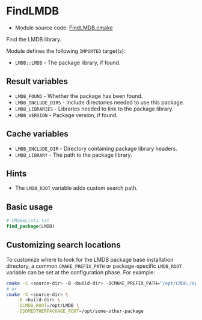 <!-- This is auto-generated file. -->
# FindLMDB

* Module source code: [FindLMDB.cmake](https://github.com/petk/php-build-system/blob/master/cmake/cmake/modules/FindLMDB.cmake)

Find the LMDB library.

Module defines the following `IMPORTED` target(s):

* `LMDB::LMDB` - The package library, if found.

## Result variables

* `LMDB_FOUND` - Whether the package has been found.
* `LMDB_INCLUDE_DIRS` - Include directories needed to use this package.
* `LMDB_LIBRARIES` - Libraries needed to link to the package library.
* `LMDB_VERSION` - Package version, if found.

## Cache variables

* `LMDB_INCLUDE_DIR` - Directory containing package library headers.
* `LMDB_LIBRARY` - The path to the package library.

## Hints

* The `LMDB_ROOT` variable adds custom search path.

## Basic usage

```cmake
# CMakeLists.txt
find_package(LMDB)
```

## Customizing search locations

To customize where to look for the LMDB package base
installation directory, a common `CMAKE_PREFIX_PATH` or
package-specific `LMDB_ROOT` variable can be set at
the configuration phase. For example:

```sh
cmake -S <source-dir> -B <build-dir> -DCMAKE_PREFIX_PATH="/opt/LMDB;/opt/some-other-package"
# or
cmake -S <source-dir> \
    -B <build-dir> \
    -DLMDB_ROOT=/opt/LMDB \
    -DSOMEOTHERPACKAGE_ROOT=/opt/some-other-package
```
